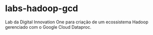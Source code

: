 # labs-hadoop-gcd
Lab da Digital Innovation One para criação de um ecossistema Hadoop gerenciado com o Google Cloud Dataproc.
